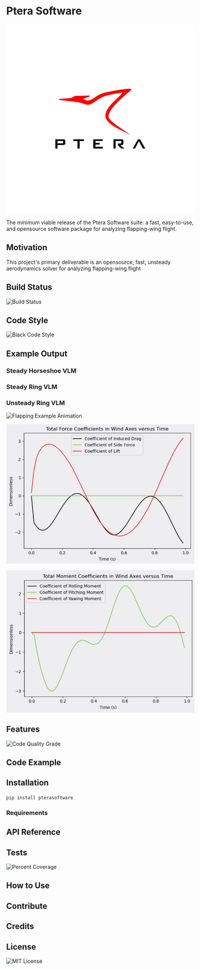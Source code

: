 # Ptera Software

![Ptera Software Logo](docs/PteraSoftwareLogo.jpg)

The minimum viable release of the Ptera Software suite: a fast, easy-to-use, and opensource software package for analyzing flapping-wing flight.

## Motivation

This project's primary deliverable is an opensource, fast, unsteady aerodynamics solver for analyzing flapping-wing flight

## Build Status

![Build Status](https://img.shields.io/travis/camUrban/PteraSoftware)

## Code Style

![Black Code Style](https://img.shields.io/badge/code%20style-black-black)

## Example Output

### Steady Horseshoe VLM

### Steady Ring VLM

### Unsteady Ring VLM

![Flapping Example Animation](docs/FlappingExample.gif)

![Flapping Example Force Outputs](docs/FlappingExampleForceOutputs.jpg)

![Flapping Example Moment Outputs](docs/FlappingExampleMomentOutputs.jpg)

## Features

![Code Quality Grade](https://img.shields.io/codefactor/grade/github/camUrban/PteraSoftware)

## Code Example

## Installation

```pip install pterasoftware```

### Requirements

## API Reference

## Tests

![Percent Coverage](https://img.shields.io/codecov/c/gh/camUrban/PteraSoftware)

## How to Use

## Contribute

## Credits

## License

![MIT License](https://img.shields.io/github/license/camUrban/PteraSoftware?color=blue)

